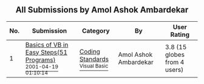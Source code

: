 ﻿<div align="center">

## All Submissions by Amol Ashok Ambardekar

</div>

No.  | Submission | Category | By   | User Rating
---- | ---------- | -------- | ---- | -----------
1 | [Basics of VB in Easy Steps\(51 Programs\)<br /><sup>2001-04-19 01:10:14</sup>](https://github.com/Planet-Source-Code/amol-ashok-ambardekar-basics-of-vb-in-easy-steps-51-programs__1-44952) | [Coding Standards<br /><sup>Visual Basic</sup>](../ByCategory/coding-standards__1-43.md) | Amol Ashok Ambardekar | 3.8 (15 globes from 4 users)
